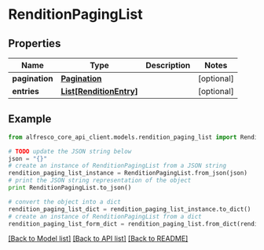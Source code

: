 # RenditionPagingList


## Properties
Name | Type | Description | Notes
------------ | ------------- | ------------- | -------------
**pagination** | [**Pagination**](Pagination.md) |  | [optional] 
**entries** | [**List[RenditionEntry]**](RenditionEntry.md) |  | [optional] 

## Example

```python
from alfresco_core_api_client.models.rendition_paging_list import RenditionPagingList

# TODO update the JSON string below
json = "{}"
# create an instance of RenditionPagingList from a JSON string
rendition_paging_list_instance = RenditionPagingList.from_json(json)
# print the JSON string representation of the object
print RenditionPagingList.to_json()

# convert the object into a dict
rendition_paging_list_dict = rendition_paging_list_instance.to_dict()
# create an instance of RenditionPagingList from a dict
rendition_paging_list_form_dict = rendition_paging_list.from_dict(rendition_paging_list_dict)
```
[[Back to Model list]](../README.md#documentation-for-models) [[Back to API list]](../README.md#documentation-for-api-endpoints) [[Back to README]](../README.md)


